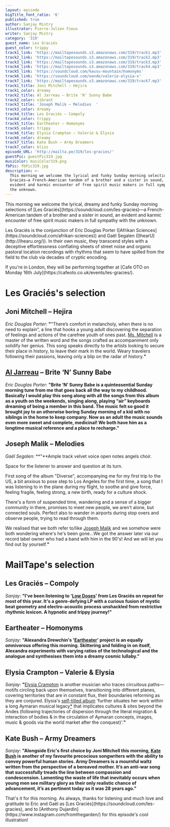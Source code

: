 ```yaml
---
layout: episode
bigTitle_font_ratio: '6'
published: true
author: Sanjay Mistry
illustrator: Pierre-Julien Fieux
writer: Sanjay Mistry
category: '319'
guest_name: Les Graciés
guest_color: trippy
track1_link: 'https://mailtapesounds.s3.amazonaws.com/319/track1.mp3'
track2_link: 'https://mailtapesounds.s3.amazonaws.com/319/track2.mp3'
track3_link: 'https://mailtapesounds.s3.amazonaws.com/319/track3.mp3'
track4_link: 'https://mailtapesounds.s3.amazonaws.com/319/track4.mp3'
track5_link: 'https://soundcloud.com/hausu-mountain/homonyms'
track6_link: 'https://soundcloud.com/eande/valerie-elysia-x'
track7_link: 'https://mailtapesounds.s3.amazonaws.com/319/track7.mp3'
track1_title: Joni Mitchell – Hejira
track1_color: dreamy
track2_title: Al Jarreau – Brite 'N' Sunny Babe
track2_color: vibrant
track3_title: 'Joseph Malik – Melodies  '
track3_color: dreamy
track4_title: Les Graciés – Compoly
track4_color: trippy
track5_title: Eartheater – Homonyms
track5_color: trippy
track6_title: Elysia Crampton – Valerie & Elysia
track6_color: dreamy
track7_title: Kate Bush – Army Dreamers
track7_color: bliss
episode_URL: 'http://mailta.pe/319/les-gracies/'
guestPic: guestPic319.jpg
musiColor: musiColor319.png
fbPic: fbPic319.jpg
description: >-
  This morning we welcome the lyrical and funky Sunday morning selections of Les
  Graciés—a French-American tandem of a brother and a sister in sound, an
  evident and karmic encounter of free spirit music makers in full sympathy with
  the unknown.
---
```

<p id="introduction">This morning we welcome the lyrical, dreamy and funky Sunday morning selections of [Les Graciés](https://soundcloud.com/les-gracies)—a French-American tandem of a brother and a sister in sound, an evident and karmic encounter of free spirit music makers in full sympathy with the unknown.</p>
<p>Les Graciés is the conjunction of Eric Douglas Porter ([Afrikan Sciences](https://soundcloud.com/afrikan-sciences)) and Gaël Segalen ([IhearU](http://ihearu.org/)). In their own music, they transcend styles with a deceptive effortlessness conflating sheets of street noise and organic pastoral location recordings with rhythms that seem to have spilled from the field to the club via decades of cryptic encoding.</p>
<p> If you're in London, they will be performing together at [Cafe OTO on Monday 16th July](https://cafeoto.co.uk/events/les-gracies/).</p>


# Les Graciés's selection


## Joni Mitchell – Hejira
_Eric Douglas Porter_: **"**"There’s comfort in melancholy, when there is no need to explain“, a line that hooks a young adult discovering the separation of feelings and actions of the carefree youth of ones past. [Ms. Mitchell](http://jonimitchell.com/) is a master of the written word and the songs crafted as accompaniment only solidify her genius. This song speaks directly to the artists looking to secure their place in history, to leave their mark in the world. Weary travelers following their passions, leaving only a blip on the radar of history.**"**

## [Al Jarreau](http://aljarreau.com/) – Brite ‘N’ Sunny Babe
_Eric Douglas Porter_: **"**Brite ‘N’ Sunny Babe is a quintessential Sunday morning tune from me that goes back all the way to my childhood. Basically I would play this song along with all the songs from this album as a youth on the weekends, singing along, playing “air” keyboards dreaming of being a member in this band. The music felt so good it brought joy to an otherwise boring Sunday morning of a kid with no siblings in the home to keep company. Now as an adult the music sounds even more sweet and complete, medicinal! We both have him as a longtime musical reference and a place to recharge.**"**

## Joseph Malik – Melodies
_Gaël Segalen_: **"**Ample track velvet voice open notes angels choir.

Space for the listener to answer and question at its turn.

First song of the album "Diverse", accompanying me for my first trip to the US, a bit anxious to pose step to Los Angeles for the first time, a song that I was listening to in the plane during my flight, to soothe and give force, feeling fragile, feeling strong, a new birth, ready for a culture shock.

There's a form of suspended time, wandering and a sense of a bigger community in there, promises to meet new people, we aren't alone, but connected souls. Perfect also to wander in airports during stop overs and observe people, trying to read through them. 

We realised that we both refer to/like [Joseph Malik](https://www.discogs.com/artist/31916-Joseph-Malik) and we somehow were both wondering where's he's been gone...We got the answer later via our record label owner who had a band with him in the 90's! And we will let you find out by yourself.**"**


# MailTape's selection

## Les Graciés – Compoly
_Sanjay_: **"**I've been listening to '[Low Doses](https://firecrackerrecordings.bandcamp.com/album/firec020-low-doses)' from Les Graciés on repeat for most of this year. It's a genre-defying LP with a curious fusion of mystic beat geometry and electro-acoustic process unshackled from restrictive rhythmic lexicon. A hypnotic and trippy journey!**"**

## Eartheater – Homonyms
_Sanjay_: **"**Alexandra Drewchin's '[Eartheater](http://www.eartheater.solar/)' project is an equally omnivorous offering this morning. Skittering and folding in on itself, Alexandra experiments with varying ratios of the technological and the analogue and synthesises them into a dreamy cosmic lullaby.**"**

##  Elysia Crampton – Valerie & Elysia
_Sanjay_: **"**[Elysia Crampton](https://soundcloud.com/eande/) is another musician who traces circuitous paths—motifs circling back upon themselves, transitioning into different planes, covering territories that are in constant flux, their boundaries reforming as they are conjured. Elysia's [self-titled album](https://breakworldrecords.bandcamp.com/album/elysia-crampton-3) 'further situates her work within a long Aymaran musical legacy[*](https://breakworldrecords.bandcamp.com/album/elysia-crampton-3) that implicates cultures & sites beyond the Andes (following trajectories of dispersion through the literal migration & interaction of bodies & in the circulation of Aymaran concepts, images, music & goods via the world market after the conquest)'.**"**

## Kate Bush – Army Dreamers
_Sanjay_: **"**Alongside Eric's first choice by Joni Mitchell this morning, [Kate Bush](http://katebush.com/) is another of my favourite precocious songwriters with the ability to convey powerful human stories. Army Dreamers is a mournful waltz written from the perspective of a bereaved mother. It’s an anti-war song that successfully treads the line between compassion and condescension. Lamenting the waste of life that inevitably occurs when young men see military glory as their only realistic chance of advancement, it’s as pertinent today as it was 28 years ago.**"**

<p id="outroduction">That's it for this morning. As always, thanks for listening and much love and gratitude to Eric and Gaël as [Les Graciés](https://soundcloud.com/les-gracies), and to [Anthony Dujardin](https://www.instagram.com/fromthegarden/) for this episode's cool illustration!</p>
